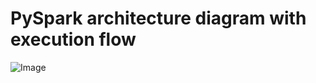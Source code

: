 # PySpark architecture diagram with execution flow

![Image](https://github.com/user-attachments/assets/cb386bb4-b9ab-4e01-b8e1-01b8aeba0f32)
